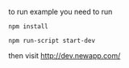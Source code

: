 to run example you need to run

```npm install```

```npm run-script start-dev```

then visit http://dev.newapp.com/
